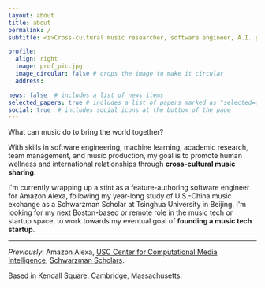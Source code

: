 ```yaml
---
layout: about
title: about
permalink: /
subtitle: <i>Cross-cultural music researcher, software engineer, A.I. practitioner, DJ, harmonica blower.</i>

profile:
  align: right
  image: prof_pic.jpg
  image_circular: false # crops the image to make it circular
  address:

news: false  # includes a list of news items
selected_papers: true # includes a list of papers marked as "selected={true}"
social: true  # includes social icons at the bottom of the page
---
```


What can music do to bring the world together?

With skills in software engineering, machine learning, academic research, team management, and music production, my goal is to promote human wellness and international relationships through **cross-cultural music sharing**.

I'm currently wrapping up a stint as a feature-authoring software engineer for Amazon Alexa, following my year-long study of U.S.-China music exchange as a Schwarzman Scholar at Tsinghua University in Beijing. I'm looking for my next Boston-based or remote role in the music tech or startup space, to work towards my eventual goal of **founding a music tech startup**.

---

*Previously*: Amazon Alexa, [USC Center for Computational Media Intelligence](https://sail.usc.edu/~ccmi/), [Schwarzman Scholars](https://www.schwarzmanscholars.org/).

Based in Kendall Square, Cambridge, Massachusetts.
